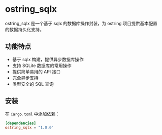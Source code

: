 # ostring_sqlx

ostring_sqlx 是一个基于 sqlx 的数据库操作封装，为 ostring 项目提供基本配置的数据持久化支持。

## 功能特点

- 基于 sqlx 构建，提供异步数据库操作
- 支持 SQLite 数据库的常用操作
- 提供简单易用的 API 接口
- 完全异步支持
- 类型安全的 SQL 查询

## 安装

在 `Cargo.toml` 中添加依赖：

```toml
[dependencies]
ostring_sqlx = "1.0.0"
```
